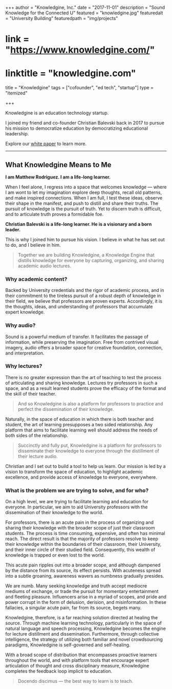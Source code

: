 +++
author = "Knowledgine, Inc."
date = "2017-11-01"
description = "Sound Knowledge for the Connected U"
featured = "knowledgine.jpg"
featuredalt = "University Building"
featuredpath = "img/projects"
# link = "https://www.knowledgine.com/"
# linktitle = "knowledgine.com"
title = "Knowledgine"
tags = ["cofounder", "ed tech", "startup"]
type = "itemized"

+++

Knowledgine is an education technology startup.

I joined my friend and co-founder Christian Balevski back in 2017 to pursue his mission to democratize education by democratizing educational leadership.

<!-- Explore our [FAQ](https://www.knowledgine.com/faq) to learn more, or download our <a href="/media/knowledgine-white-paper.pdf" download="Knowledgine_White_Paper_Oct_2018">white paper</a> if you are interested in the technical details. -->

Explore our <a href="/media/knowledgine-white-paper.pdf" download="Knowledgine_White_Paper_Oct_2018">white paper</a> to learn more.

***

## What Knowledgine Means to Me
<!-- [Cross-post from Knowledgine blog -- 4/18/18](https://www.knowledgine.com/blog/what-knowledgine-means-to-me) -->

**I am Matthew Rodriguez. I am a life-long learner.**

When I feel alone, I regress into a space that welcomes knowledge — where I am wont to let my imagination explore deep thoughts, recall old patterns, and make inspired connections. When I am full, I test these ideas, observe their shape in the manifest, and push to distill and share their truths. The pursuit of knowledge is the pursuit of truth. Yet to discern truth is difficult, and to articulate truth proves a formidable foe.

**Christian Balevski is a life-long learner. He is a visionary and a born leader.**

This is why I joined him to pursue his vision. I believe in what he has set out to do, and I believe in him. 

> Together we are building Knowledgine, a Knowledge Engine that distills knowledge for everyone by capturing, organizing, and sharing academic audio lectures.

### Why academic content?

Backed by University credentials and the rigor of academic process, and in their commitment to the tireless pursuit of a robust depth of knowledge in their field, we believe that professors are proven experts. Accordingly, it is the thoughts, ideas, and understanding of professors that accumulate expert knowledge.

### Why audio?

Sound is a powerful medium of transfer. It facilitates the passage of information, while preserving the imagination. Free from contrived visual imagery, audio offers a broader space for creative foundation, connection, and interpretation.

### Why lectures?

There is no greater expression than the art of teaching to test the process of articulating and sharing knowledge. Lectures try professors in such a space, and as a result learned students prove the efficacy of the format and the skill of their teacher.

> And so Knowledgine is also a platform for professors to practice and perfect the dissemination of their knowledge.

Naturally, in the space of education in which there is both teacher and student, the art of learning presupposes a two sided relationship. Any platform that aims to facilitate learning well should address the needs of both sides of the relationship.

> Succinctly and fully put, Knowledgine is a platform for professors to disseminate their knowledge to everyone through the distillment of their lecture audio.

Christian and I set out to build a tool to help us learn. Our mission is led by a vision to transform the space of education, to highlight academic excellence, and provide access of knowledge to everyone, everywhere.

### What is the problem we are trying to solve, and for who?

On a high level, we are trying to facilitate learning and education for everyone. In particular, we aim to aid University professors with the dissemination of their knowledge to the world.

For professors, there is an acute pain in the process of organizing and sharing their knowledge with the broader scope of just their classroom students. The process is time consuming, expensive, and often has minimal reach. The direct result is that the majority of professors resolve to keep their knowledge within the boundaries of their classroom, their University, and their inner circle of their studied field. Consequently, this wealth of knowledge is trapped or even lost to the world.

This acute pain ripples out into a broader scope, and although dampened by the distance from its source, its effect persists. With acuteness spread into a subtle groaning, awareness wavers as numbness gradually presides.

We are numb. Many seeking knowledge and truth accept mediocre mediums of exchange, or trade the pursuit for momentary entertainment and fleeting pleasure. Influencers arise in a myriad of scopes, and pride and power corrupt in the form of delusion, derision, and misinformation. In these fallacies, a singular acute pain, far from its source, begets many.

Knowledgine, therefore, is a far reaching solution directed at healing the source. Through machine learning technology, particularly in the space of natural language and speech processing, Knowledgine becomes the engine for lecture distillment and dissemination. Furthermore, through collective intelligence, the strategy of utilizing both familiar and novel crowdsourcing paradigms, Knowledgine is self-governed and self-healing.

With a broad scope of distribution that encompasses proactive learners throughout the world, and with platform tools that encourage expert articulation of thought and cross disciplinary measure, Knowledgine completes the feedback loop implicit to education.

> Docendo discimus — the best way to learn is to teach.